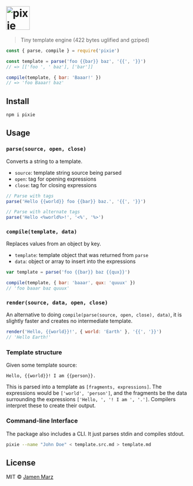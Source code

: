 
<h1>
  <img src=https://cdn.rawgit.com/pixiejs/pixie/master/pixie.svg alt=pixie height=64>
</h1>

> Tiny template engine (422 bytes uglified and gziped)

```js
const { parse, compile } = require('pixie')

const template = parse('foo {{bar}} baz', '{{', '}}')
// => [['foo ', ' baz'], ['bar']]

compile(template, { bar: 'Baaar!' })
// => 'foo Baaar! baz'
```

## Install

```sh
npm i pixie
```

## Usage

### `parse(source, open, close)`

Converts a string to a template.

- `source`: template string source being parsed
- `open`: tag for opening expressions
- `close`: tag for closing expressions

```js
// Parse with tags
parse('Hello {{world}} foo {{bar}} baz.', '{{', '}}')

// Parse with alternate tags
parse('Hello <%world%>!', '<%', '%>')
```

### `compile(template, data)`

Replaces values from an object by key.

- `template`: template object that was returned from `parse`
- `data`: object or array to insert into the expressions

```js
var template = parse('foo {{bar}} baz {{qux}}')

compile(template, { bar: 'baaar', qux: 'quuux' })
// 'foo baaar baz quuux'
```

### `render(source, data, open, close)`

An alternative to doing `compile(parse(source, open, close), data)`, it is slightly faster and creates no intermediate template.

```js
render('Hello, {{world}}!', { world: 'Earth' }, '{{', '}}')
// 'Hello Earth!'
```

### Template structure

Given some template source:

```
Hello, {{world}}! I am {{person}}.
```

This is parsed into a template as `[fragments, expressions]`.  The expressions would be `['world', 'person']`, and the fragments be the data surrounding the expressions `['Hello, ', '! I am ', '.']`.  Compilers interpret these to create their output.

### Command-line Interface

The package also includes a CLI.  It just parses stdin and compiles stdout.

```sh
pixie --name "John Doe" < template.src.md > template.md
```

## License

MIT &copy; [Jamen Marz](http://jamenmarz.com/)
